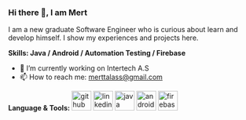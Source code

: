 ### Hi there 👋, I am Mert
I am a new graduate Software Engineer who is curious about learn and develop himself. I show my experiences and projects here.

**Skills:
Java / Android / Automation Testing / Firebase**

- 🔭 I’m currently working on Intertech A.S 
- 📫 How to reach me: merttalass@gmail.com 

**Language & Tools:**
[<img src='https://cdn.jsdelivr.net/npm/simple-icons@3.0.1/icons/github.svg' alt='github' height='40'>](https://github.com/MertTalas)  [<img src='https://cdn.jsdelivr.net/npm/simple-icons@3.0.1/icons/linkedin.svg' alt='linkedin' height='40'>](https://www.linkedin.com/in/merttalas//)  [<img src='https://cdn.jsdelivr.net/npm/simple-icons@3.0.1/icons/java.svg' alt='java' height='40'>](https://www.java.com/tr/)  [<img src='https://cdn.jsdelivr.net/npm/simple-icons@3.0.1/icons/android.svg' alt='android' height='40'>](https://www.android.com/)  [<img src='https://cdn.jsdelivr.net/npm/simple-icons@3.0.1/icons/firebase.svg' alt='firebase' height='40'>](https://firebase.google.com)  

